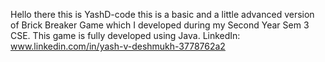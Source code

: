 Hello there this is YashD-code this is a basic and a little advanced version of Brick Breaker Game which I developed during my Second Year Sem 3 CSE.
This game is fully developed using Java.
LinkedIn: www.linkedin.com/in/yash-v-deshmukh-3778762a2
